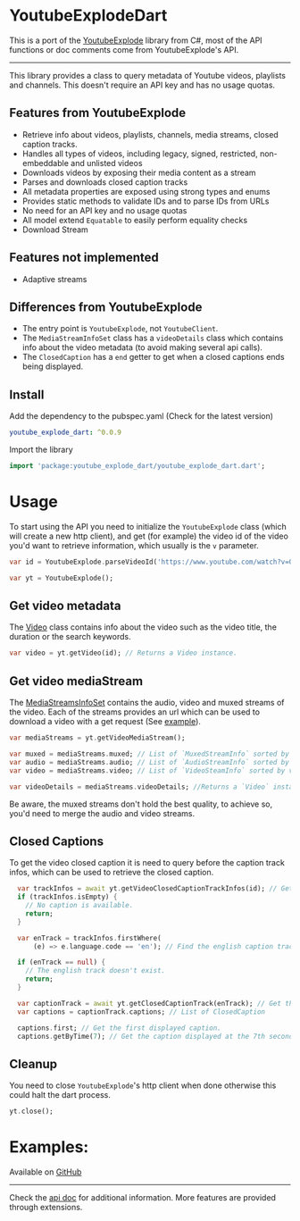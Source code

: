 # YoutubeExplodeDart
This is a port of the [YoutubeExplode] library from C#, most of the API functions or doc comments come from YoutubeExplode's API.

---

This library provides a class to query metadata of Youtube videos, playlists and channels.
This doesn't require an API key and has no usage quotas.

## Features from YoutubeExplode

- Retrieve info about videos, playlists, channels, media streams, closed caption tracks.
- Handles all types of videos, including legacy, signed, restricted, non-embeddable and unlisted videos
- Downloads videos by exposing their media content as a stream
- Parses and downloads closed caption tracks
- All metadata properties are exposed using strong types and enums
- Provides static methods to validate IDs and to parse IDs from URLs
- No need for an API key and no usage quotas
- All model extend `Equatable` to easily perform equality checks 
- Download Stream

## Features not implemented

- Adaptive streams

## Differences from YoutubeExplode

- The entry point is `YoutubeExplode`, not `YoutubeClient`.
- The `MediaStreamInfoSet` class has a `videoDetails` class which contains info about the video metadata (to avoid making several api calls).
- The `ClosedCaption` has a `end` getter to get when a closed captions ends being displayed.

## Install

Add the dependency to the pubspec.yaml (Check for the latest version)
```yaml
youtube_explode_dart: ^0.0.9
```

Import the library
```dart
import 'package:youtube_explode_dart/youtube_explode_dart.dart';
```

# Usage

To start using the API you need to initialize the `YoutubeExplode` class (which will create a new http client), and get (for example) the video id of the video you'd want to retrieve information, which usually is the `v` parameter.
```dart
var id = YoutubeExplode.parseVideoId('https://www.youtube.com/watch?v=OpQFFLBMEPI'); // Returns `OpQFFLBMEPI`

var yt = YoutubeExplode();
```

## Get video metadata
The [Video][Video] class contains info about the video such as the video title, the duration or the search keywords.
 
```dart
var video = yt.getVideo(id); // Returns a Video instance.
```

## Get video mediaStream
The [MediaStreamsInfoSet][MediaStreamsInfoSet] contains the audio, video and muxed streams of the video. Each of the streams provides an url which can be used to download a video with a get request (See [example][VidExample]).
```dart
var mediaStreams = yt.getVideoMediaStream();

var muxed = mediaStreams.muxed; // List of `MuxedStreamInfo` sorted by video quality.
var audio = mediaStreams.audio; // List of `AudioStreamInfo` sorted by bitrate.
var video = mediaStreams.video; // List of `VideoSteamInfo` sorted by video quality.

var videoDetails = mediaStreams.videoDetails; //Returns a `Video` instance. Used to avoid calling `yt.getVideo`.
```

Be aware, the muxed streams don't hold the best quality, to achieve so, you'd need to merge the audio and video streams. 

## Closed Captions
To get the video closed caption it is need to query before the caption track infos, which can be used to retrieve the closed caption.

```dart
  var trackInfos = await yt.getVideoClosedCaptionTrackInfos(id); // Get the caption track infos
  if (trackInfos.isEmpty) {
    // No caption is available.
    return;
  }

  var enTrack = trackInfos.firstWhere(
      (e) => e.language.code == 'en'); // Find the english caption track.

  if (enTrack == null) {
    // The english track doesn't exist.
    return;
  }

  var captionTrack = await yt.getClosedCaptionTrack(enTrack); // Get the english closed caption track 
  var captions = captionTrack.captions; // List of ClosedCaption

  captions.first; // Get the first displayed caption.
  captions.getByTime(7); // Get the caption displayed at the 7th second.
```

## Cleanup
You need to close `YoutubeExplode`'s http client when done otherwise this could halt the dart process.


```dart
yt.close();
```


# Examples:

Available on [GitHub][Examples]

---

Check the [api doc][API] for additional information.
More features are provided through extensions.

[YoutubeExplode]: https://github.com/Tyrrrz/YoutubeExplode/

[Video]: https://pub.dev/documentation/youtube_explode_dart/latest/youtube_explode/Video-class.html
[MediaStreamsInfoSet]: https://pub.dev/documentation/youtube_explode_dart/latest/youtube_explode/MediaStreamInfoSet-class.html
[VidExample]: https://github.com/Hexer10/youtube_explode_dart/blob/master/example/video_download.dart
[API]: https://pub.dev/documentation/youtube_explode_dart/latest/youtube_explode/youtube_explode-library.html
[Examples]: [https://github.com/Hexer10/youtube_explode_dart/tree/master/example]